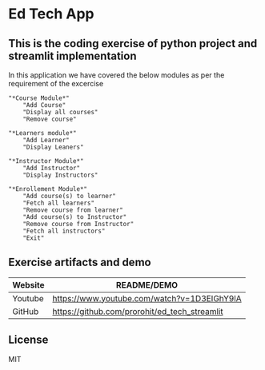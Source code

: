 # Ed Tech App
## This is the coding exercise of python project and streamlit implementation

In this application we have covered the below modules as per the requirement of the excercise
    
    "*Course Module*"
        "Add Course"
        "Display all courses"
        "Remove course"   
        
    "*Learners module*"
        "Add Learner" 
        "Display Leaners"

    "*Instructor Module*"
        "Add Instructor"
        "Display Instructors"
    
    "*Enrollement Module*"
        "Add course(s) to learner"
        "Fetch all learners"
        "Remove course from learner"
        "Add course(s) to Instructor"
        "Remove course from Instructor"
        "Fetch all instructors"
        "Exit"


## Exercise artifacts and demo

| Website | README/DEMO |
| ------ | ------ |
| Youtube | <https://www.youtube.com/watch?v=1D3EIGhY9lA> |
| GitHub | <https://github.com/prorohit/ed_tech_streamlit> |

## License

MIT
